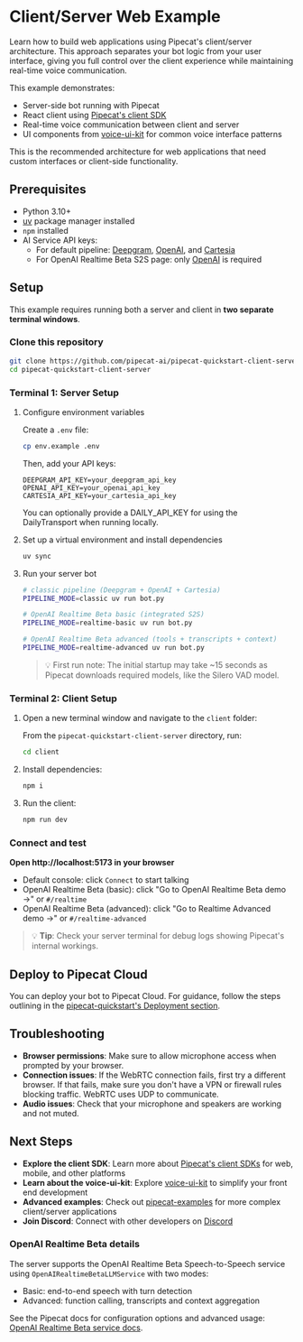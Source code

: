 # Client/Server Web Example

Learn how to build web applications using Pipecat's client/server architecture. This approach separates your bot logic from your user interface, giving you full control over the client experience while maintaining real-time voice communication.

This example demonstrates:

- Server-side bot running with Pipecat
- React client using [Pipecat's client SDK](https://docs.pipecat.ai/client/introduction)
- Real-time voice communication between client and server
- UI components from [voice-ui-kit](https://github.com/pipecat-ai/voice-ui-kit) for common voice interface patterns

This is the recommended architecture for web applications that need custom interfaces or client-side functionality.

## Prerequisites

- Python 3.10+
- [uv](https://docs.astral.sh/uv/getting-started/installation/) package manager installed
- `npm` installed
- AI Service API keys:
  - For default pipeline: [Deepgram](https://console.deepgram.com/signup), [OpenAI](https://auth.openai.com/create-account), and [Cartesia](https://play.cartesia.ai/sign-up)
  - For OpenAI Realtime Beta S2S page: only [OpenAI](https://auth.openai.com/create-account) is required

## Setup

This example requires running both a server and client in **two separate terminal windows**.

### Clone this repository

```bash
git clone https://github.com/pipecat-ai/pipecat-quickstart-client-server.git
cd pipecat-quickstart-client-server
```

### Terminal 1: Server Setup

1. Configure environment variables

   Create a `.env` file:

   ```bash
   cp env.example .env
   ```

   Then, add your API keys:

   ```
   DEEPGRAM_API_KEY=your_deepgram_api_key
   OPENAI_API_KEY=your_openai_api_key
   CARTESIA_API_KEY=your_cartesia_api_key
   ```

   You can optionally provide a DAILY_API_KEY for using the DailyTransport when running locally.

2. Set up a virtual environment and install dependencies

   ```bash
   uv sync
   ```

3. Run your server bot

   ```bash
   # classic pipeline (Deepgram + OpenAI + Cartesia)
   PIPELINE_MODE=classic uv run bot.py

   # OpenAI Realtime Beta basic (integrated S2S)
   PIPELINE_MODE=realtime-basic uv run bot.py

   # OpenAI Realtime Beta advanced (tools + transcripts + context)
   PIPELINE_MODE=realtime-advanced uv run bot.py
   ```

   > 💡 First run note: The initial startup may take ~15 seconds as Pipecat downloads required models, like the Silero VAD model.

### Terminal 2: Client Setup

1. Open a new terminal window and navigate to the `client` folder:

   From the `pipecat-quickstart-client-server` directory, run:

   ```bash
   cd client
   ```

2. Install dependencies:

   ```bash
   npm i
   ```

3. Run the client:

   ```bash
   npm run dev
   ```

### Connect and test

**Open http://localhost:5173 in your browser**

- Default console: click `Connect` to start talking
- OpenAI Realtime Beta (basic): click "Go to OpenAI Realtime Beta demo →" or `#/realtime`
- OpenAI Realtime Beta (advanced): click "Go to Realtime Advanced demo →" or `#/realtime-advanced`

> 💡 **Tip**: Check your server terminal for debug logs showing Pipecat's internal workings.

## Deploy to Pipecat Cloud

You can deploy your bot to Pipecat Cloud. For guidance, follow the steps outlining in the [pipecat-quickstart's Deployment section](https://docs.pipecat.ai/getting-started/quickstart#step-2%3A-deploy-to-production).

## Troubleshooting

- **Browser permissions**: Make sure to allow microphone access when prompted by your browser.
- **Connection issues**: If the WebRTC connection fails, first try a different browser. If that fails, make sure you don't have a VPN or firewall rules blocking traffic. WebRTC uses UDP to communicate.
- **Audio issues**: Check that your microphone and speakers are working and not muted.

## Next Steps

- **Explore the client SDK**: Learn more about [Pipecat's client SDKs](https://docs.pipecat.ai/client/introduction) for web, mobile, and other platforms
- **Learn about the voice-ui-kit**: Explore [voice-ui-kit](https://github.com/pipecat-ai/voice-ui-kit) to simplify your front end development
- **Advanced examples**: Check out [pipecat-examples](https://github.com/pipecat-ai/pipecat-examples) for more complex client/server applications
- **Join Discord**: Connect with other developers on [Discord](https://discord.gg/pipecat)

### OpenAI Realtime Beta details

The server supports the OpenAI Realtime Beta Speech-to-Speech service using `OpenAIRealtimeBetaLLMService` with two modes:

- Basic: end-to-end speech with turn detection
- Advanced: function calling, transcripts and context aggregation

See the Pipecat docs for configuration options and advanced usage: [OpenAI Realtime Beta service docs](https://docs.pipecat.ai/server/services/s2s/openai).
